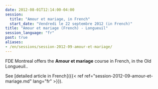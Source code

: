 ```yaml
---
date: 2012-08-01T12:14:00-04:00
session:
  title: "Amour et mariage, in French"
  start_date: "Vendredi le 22 septembre 2012 (in French)"
title: "Amour et mariage (French) - Longueuil"
session_language: "fr"
past: true
aliases:
- /en/sessions/session-2012-09-amour-et-mariage/
---
```


FDE Montreal offers the **Amour et mariage** course in French, in the Old Longueuil..

See [detailed article in French]({{< ref ref="session-2012-09-amour-et-mariage.md" lang="fr" >}}).
